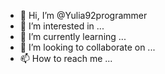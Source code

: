 - 👋 Hi, I’m @Yulia92programmer
- 👀 I’m interested in ...
- 🌱 I’m currently learning ...
- 💞️ I’m looking to collaborate on ...
- 📫 How to reach me ...

<!---
Yulia92programmer/Yulia92programmer is a ✨ special ✨ repository because its `README.md` (this file) appears on your GitHub profile.
You can click the Preview link to take a look at your changes.
--->

